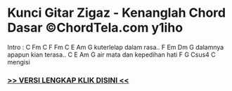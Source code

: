 
 # Kunci Gitar Zigaz - Kenanglah Chord Dasar ©ChordTela.com y1iho


Intro : C Fm C F Fm C E Am G kuterlelap dalam rasa.. F Em Dm G dalamnya apapun kian terasa.. C E Am G air mata dan kepedihan hati F G Csus4 C mengisi

###  <a href="https://shortlighzx.web.app?sq=Kunci Gitar Zigaz - Kenanglah Chord Dasar ©ChordTela.com"> >> VERSI LENGKAP KLIK DISINI << </a>
